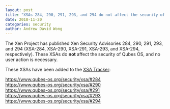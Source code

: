 ```yaml
---
layout: post
title: "XSAs 284, 290, 291, 293, and 294 do not affect the security of Qubes OS"
date: 2018-11-20
categories: security
author: Andrew David Wong
---
```


The Xen Project has published Xen Security Advisories 284, 290, 291,
293, and 294 (XSA-284, XSA-290, XSA-291, XSA-293, and XSA-294,
respectively). These XSAs do **not** affect the security of Qubes OS,
and no user action is necessary.

These XSAs have been added to the [XSA Tracker]:

<https://www.qubes-os.org/security/xsa/#284>  
<https://www.qubes-os.org/security/xsa/#290>  
<https://www.qubes-os.org/security/xsa/#291>  
<https://www.qubes-os.org/security/xsa/#293>  
<https://www.qubes-os.org/security/xsa/#294>


[XSA Tracker]: https://www.qubes-os.org/security/xsa/

